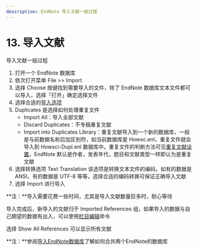 ```yaml
---
description: EndNote 导入文献一般过程
---
```


# 13. 导入文献

导入文献一般过程

1. 打开一个 EndNote 数据库
2. 依次打开菜单 File &gt;&gt; Import
3. 选择 Choose 按键找到需要导入的文件，除了 EndNote 数据库文本文件都可以导入，选择「打开」确定选择文件
4. 选择合适的[导入选项](Import_Option_List.htm)
5. Duplicates 是选择如何处理重复文件
   * Import All：导入全部文献
   * Discard Duplicates：不专稿重复文献
   * Import into Duplicates Library：重复文献导入到一个新的数据库，一般是与前数据名称后加区别符，如当前数据库是 Howsc.enl，重复文件就会导入到 Howsci-Dupl.enl 数据库中。重复文件的判断方法可见[重复文献设置](../18Prefs/Duplicates.htm)，EndNote 默认是作者，发表年代，题目和文献类型一样即认为是重复文献
6. 选择转换选项 Text Translation  该选项是转换文本文件的编码，如有的数据是 ANSI，有的数据是 UTF-8 等等，选择合适的编码转换可保证正确导入文献
7. 选择 Import 进行导入

**注：**导入需要花费一些时间，尤其是导入文献数量巨多时，耐心等待

导入完成后，新导入的文献归于 Imported References 组，如果导入的数据与自己期望的数据有出入，可以使用[栏目编辑](filters/filter-options/field-editing.md)命令

选择 Show All References 可以显示所有文献

**注：**参阅[导入EndNote数据库](../04Library/Importing_EndNote_Libs.htm)了解如何合并两个EndNote的数据库

